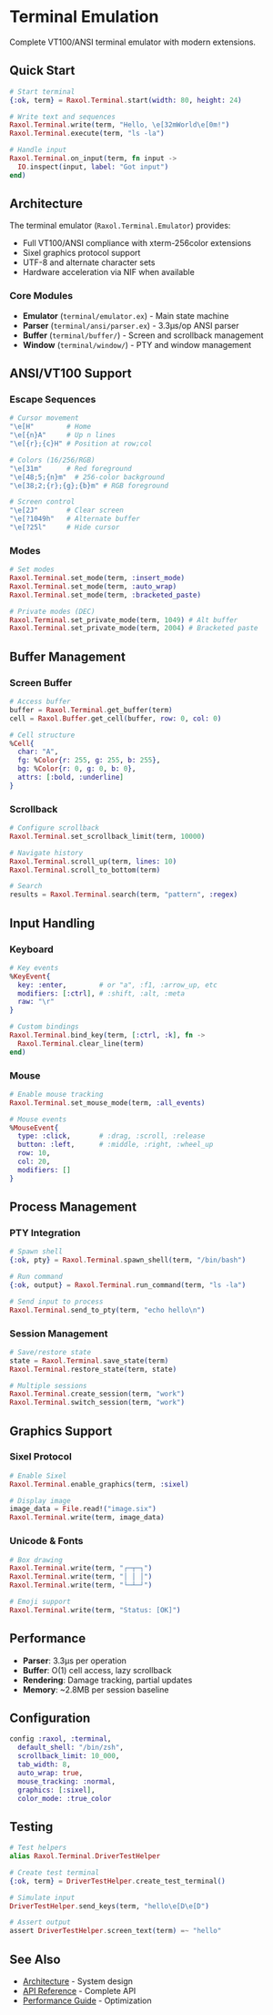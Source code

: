 # Terminal Emulation

Complete VT100/ANSI terminal emulator with modern extensions.

## Quick Start

```elixir
# Start terminal
{:ok, term} = Raxol.Terminal.start(width: 80, height: 24)

# Write text and sequences
Raxol.Terminal.write(term, "Hello, \e[32mWorld\e[0m!")
Raxol.Terminal.execute(term, "ls -la")

# Handle input
Raxol.Terminal.on_input(term, fn input ->
  IO.inspect(input, label: "Got input")
end)
```

## Architecture

The terminal emulator (`Raxol.Terminal.Emulator`) provides:
- Full VT100/ANSI compliance with xterm-256color extensions
- Sixel graphics protocol support
- UTF-8 and alternate character sets
- Hardware acceleration via NIF when available

### Core Modules

- **Emulator** (`terminal/emulator.ex`) - Main state machine
- **Parser** (`terminal/ansi/parser.ex`) - 3.3μs/op ANSI parser
- **Buffer** (`terminal/buffer/`) - Screen and scrollback management
- **Window** (`terminal/window/`) - PTY and window management

## ANSI/VT100 Support

### Escape Sequences

```elixir
# Cursor movement
"\e[H"        # Home
"\e[{n}A"     # Up n lines
"\e[{r};{c}H" # Position at row;col

# Colors (16/256/RGB)
"\e[31m"      # Red foreground
"\e[48;5;{n}m"  # 256-color background
"\e[38;2;{r};{g};{b}m" # RGB foreground

# Screen control
"\e[2J"       # Clear screen
"\e[?1049h"   # Alternate buffer
"\e[?25l"     # Hide cursor
```

### Modes

```elixir
# Set modes
Raxol.Terminal.set_mode(term, :insert_mode)
Raxol.Terminal.set_mode(term, :auto_wrap)
Raxol.Terminal.set_mode(term, :bracketed_paste)

# Private modes (DEC)
Raxol.Terminal.set_private_mode(term, 1049) # Alt buffer
Raxol.Terminal.set_private_mode(term, 2004) # Bracketed paste
```

## Buffer Management

### Screen Buffer

```elixir
# Access buffer
buffer = Raxol.Terminal.get_buffer(term)
cell = Raxol.Buffer.get_cell(buffer, row: 0, col: 0)

# Cell structure
%Cell{
  char: "A",
  fg: %Color{r: 255, g: 255, b: 255},
  bg: %Color{r: 0, g: 0, b: 0},
  attrs: [:bold, :underline]
}
```

### Scrollback

```elixir
# Configure scrollback
Raxol.Terminal.set_scrollback_limit(term, 10000)

# Navigate history
Raxol.Terminal.scroll_up(term, lines: 10)
Raxol.Terminal.scroll_to_bottom(term)

# Search
results = Raxol.Terminal.search(term, "pattern", :regex)
```

## Input Handling

### Keyboard

```elixir
# Key events
%KeyEvent{
  key: :enter,        # or "a", :f1, :arrow_up, etc
  modifiers: [:ctrl], # :shift, :alt, :meta
  raw: "\r"
}

# Custom bindings
Raxol.Terminal.bind_key(term, [:ctrl, :k], fn ->
  Raxol.Terminal.clear_line(term)
end)
```

### Mouse

```elixir
# Enable mouse tracking
Raxol.Terminal.set_mouse_mode(term, :all_events)

# Mouse events
%MouseEvent{
  type: :click,       # :drag, :scroll, :release
  button: :left,      # :middle, :right, :wheel_up
  row: 10,
  col: 20,
  modifiers: []
}
```

## Process Management

### PTY Integration

```elixir
# Spawn shell
{:ok, pty} = Raxol.Terminal.spawn_shell(term, "/bin/bash")

# Run command
{:ok, output} = Raxol.Terminal.run_command(term, "ls -la")

# Send input to process
Raxol.Terminal.send_to_pty(term, "echo hello\n")
```

### Session Management

```elixir
# Save/restore state
state = Raxol.Terminal.save_state(term)
Raxol.Terminal.restore_state(term, state)

# Multiple sessions
Raxol.Terminal.create_session(term, "work")
Raxol.Terminal.switch_session(term, "work")
```

## Graphics Support

### Sixel Protocol

```elixir
# Enable Sixel
Raxol.Terminal.enable_graphics(term, :sixel)

# Display image
image_data = File.read!("image.six")
Raxol.Terminal.write(term, image_data)
```

### Unicode & Fonts

```elixir
# Box drawing
Raxol.Terminal.write(term, "┌─┬─┐")
Raxol.Terminal.write(term, "│ │ │")
Raxol.Terminal.write(term, "└─┴─┘")

# Emoji support
Raxol.Terminal.write(term, "Status: [OK]")
```

## Performance

- **Parser**: 3.3μs per operation
- **Buffer**: O(1) cell access, lazy scrollback
- **Rendering**: Damage tracking, partial updates
- **Memory**: ~2.8MB per session baseline

## Configuration

```elixir
config :raxol, :terminal,
  default_shell: "/bin/zsh",
  scrollback_limit: 10_000,
  tab_width: 8,
  auto_wrap: true,
  mouse_tracking: :normal,
  graphics: [:sixel],
  color_mode: :true_color
```

## Testing

```elixir
# Test helpers
alias Raxol.Terminal.DriverTestHelper

# Create test terminal
{:ok, term} = DriverTestHelper.create_test_terminal()

# Simulate input
DriverTestHelper.send_keys(term, "hello\e[D\e[D")

# Assert output
assert DriverTestHelper.screen_text(term) =~ "hello"
```

## See Also

- [Architecture](ARCHITECTURE.md) - System design
- [API Reference](api-reference.md) - Complete API
- [Performance Guide](PERFORMANCE_TUNING_GUIDE.md) - Optimization